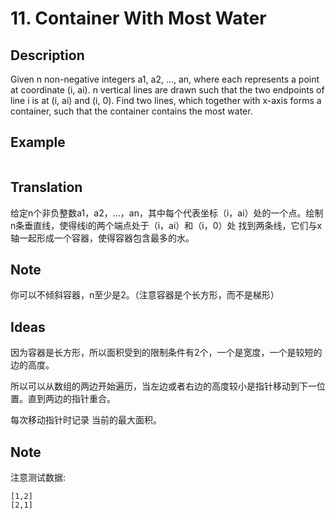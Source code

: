 # 11. Container With Most Water
## Description
Given n non-negative integers a1, a2, ..., an, where each represents a point at coordinate (i, ai). 
n vertical lines are drawn such that the two endpoints of line i is at (i, ai) and (i, 0). 
Find two lines, which together with x-axis forms a container, such that the container contains the 
most water.
## Example
```$xslt

```
## Translation
给定n个非负整数a1，a2，...，an，其中每个代表坐标（i，ai）处的一个点。绘制n条垂直线，使得线i的两个端点处于（i，ai）和（i，0）处
找到两条线，它们与x轴一起形成一个容器，使得容器包含最多的水。

## Note 
你可以不倾斜容器，n至少是2。（注意容器是个长方形，而不是梯形）
## Ideas
因为容器是长方形，所以面积受到的限制条件有2个，一个是宽度，一个是较短的边的高度。

所以可以从数组的两边开始遍历，当左边或者右边的高度较小是指针移动到下一位置。直到两边的指针重合。

每次移动指针时记录 当前的最大面积。

## Note
注意测试数据:

```$xslt
[1,2]
[2,1]
``` 